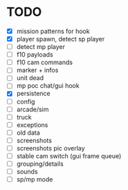 # TODO

- [x] mission patterns for hook
- [x] player spawn, detect sp player
- [ ] detect mp player
- [ ] f10 payloads
- [ ] f10 cam commands
- [ ] marker + infos
- [ ] unit dead
- [ ] mp poc chat/gui hook
- [x] persistence
- [ ] config
- [ ] arcade/sim
- [ ] truck
- [ ] exceptions
- [ ] old data
- [ ] screenshots
- [ ] screenshots pic overlay
- [ ] stable cam switch (gui frame queue)
- [ ] grouping/details
- [ ] sounds
- [ ] sp/mp mode

